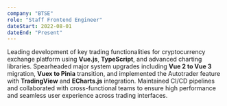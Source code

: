 ```yaml
---
company: "BTSE"
role: "Staff Frontend Engineer"
dateStart: 2022-08-01
dateEnd: "Present"
---
```


Leading development of key trading functionalities for cryptocurrency exchange platform using **Vue.js**, **TypeScript**, and advanced charting libraries. Spearheaded major system upgrades including **Vue 2 to Vue 3** migration, **Vuex to Pinia** transition, and implemented the Autotrader feature with **TradingView** and **ECharts.js** integration. Maintained CI/CD pipelines and collaborated with cross-functional teams to ensure high performance and seamless user experience across trading interfaces.